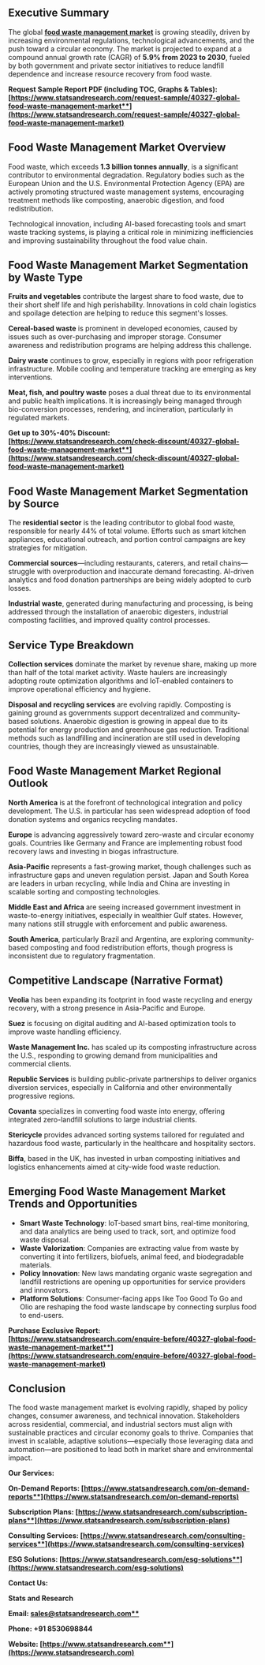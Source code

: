 ﻿## <a name="_mrx1wfudpqm8"></a>**Executive Summary**
The global [**food waste management market**](https://www.statsandresearch.com/report/40327-global-food-waste-management-market) is growing steadily, driven by increasing environmental regulations, technological advancements, and the push toward a circular economy. The market is projected to expand at a compound annual growth rate (CAGR) of **5.9% from 2023 to 2030**, fueled by both government and private sector initiatives to reduce landfill dependence and increase resource recovery from food waste.

**Request Sample Report PDF (including TOC, Graphs & Tables): [https://www.statsandresearch.com/request-sample/40327-global-food-waste-management-market**](https://www.statsandresearch.com/request-sample/40327-global-food-waste-management-market)**


## <a name="_ptis6b85ylbh"></a>**Food Waste Management Market Overview**
Food waste, which exceeds **1.3 billion tonnes annually**, is a significant contributor to environmental degradation. Regulatory bodies such as the European Union and the U.S. Environmental Protection Agency (EPA) are actively promoting structured waste management systems, encouraging treatment methods like composting, anaerobic digestion, and food redistribution.

Technological innovation, including AI-based forecasting tools and smart waste tracking systems, is playing a critical role in minimizing inefficiencies and improving sustainability throughout the food value chain.

## <a name="_e2c83m74rmfu"></a>**Food Waste Management Market Segmentation by Waste Type**
**Fruits and vegetables** contribute the largest share to food waste, due to their short shelf life and high perishability. Innovations in cold chain logistics and spoilage detection are helping to reduce this segment's losses.

**Cereal-based waste** is prominent in developed economies, caused by issues such as over-purchasing and improper storage. Consumer awareness and redistribution programs are helping address this challenge.

**Dairy waste** continues to grow, especially in regions with poor refrigeration infrastructure. Mobile cooling and temperature tracking are emerging as key interventions.

**Meat, fish, and poultry waste** poses a dual threat due to its environmental and public health implications. It is increasingly being managed through bio-conversion processes, rendering, and incineration, particularly in regulated markets.

**Get up to 30%-40% Discount: [https://www.statsandresearch.com/check-discount/40327-global-food-waste-management-market**](https://www.statsandresearch.com/check-discount/40327-global-food-waste-management-market)**


## <a name="_59eetwbd8o1"></a>**Food Waste Management Market Segmentation by Source**
The **residential sector** is the leading contributor to global food waste, responsible for nearly 44% of total volume. Efforts such as smart kitchen appliances, educational outreach, and portion control campaigns are key strategies for mitigation.

**Commercial sources**—including restaurants, caterers, and retail chains—struggle with overproduction and inaccurate demand forecasting. AI-driven analytics and food donation partnerships are being widely adopted to curb losses.

**Industrial waste**, generated during manufacturing and processing, is being addressed through the installation of anaerobic digesters, industrial composting facilities, and improved quality control processes.

## <a name="_1dbvm19g2c1p"></a>**Service Type Breakdown**
**Collection services** dominate the market by revenue share, making up more than half of the total market activity. Waste haulers are increasingly adopting route optimization algorithms and IoT-enabled containers to improve operational efficiency and hygiene.

**Disposal and recycling services** are evolving rapidly. Composting is gaining ground as governments support decentralized and community-based solutions. Anaerobic digestion is growing in appeal due to its potential for energy production and greenhouse gas reduction. Traditional methods such as landfilling and incineration are still used in developing countries, though they are increasingly viewed as unsustainable.

## <a name="_y6quzgzbsx34"></a>**Food Waste Management Market Regional Outlook**
**North America** is at the forefront of technological integration and policy development. The U.S. in particular has seen widespread adoption of food donation systems and organics recycling mandates.

**Europe** is advancing aggressively toward zero-waste and circular economy goals. Countries like Germany and France are implementing robust food recovery laws and investing in biogas infrastructure.

**Asia-Pacific** represents a fast-growing market, though challenges such as infrastructure gaps and uneven regulation persist. Japan and South Korea are leaders in urban recycling, while India and China are investing in scalable sorting and composting technologies.

**Middle East and Africa** are seeing increased government investment in waste-to-energy initiatives, especially in wealthier Gulf states. However, many nations still struggle with enforcement and public awareness.

**South America**, particularly Brazil and Argentina, are exploring community-based composting and food redistribution efforts, though progress is inconsistent due to regulatory fragmentation.

## <a name="_9d7fl8e5oe7e"></a>**Competitive Landscape (Narrative Format)**
**Veolia** has been expanding its footprint in food waste recycling and energy recovery, with a strong presence in Asia-Pacific and Europe.

**Suez** is focusing on digital auditing and AI-based optimization tools to improve waste handling efficiency.

**Waste Management Inc.** has scaled up its composting infrastructure across the U.S., responding to growing demand from municipalities and commercial clients.

**Republic Services** is building public-private partnerships to deliver organics diversion services, especially in California and other environmentally progressive regions.

**Covanta** specializes in converting food waste into energy, offering integrated zero-landfill solutions to large industrial clients.

**Stericycle** provides advanced sorting systems tailored for regulated and hazardous food waste, particularly in the healthcare and hospitality sectors.

**Biffa**, based in the UK, has invested in urban composting initiatives and logistics enhancements aimed at city-wide food waste reduction.

## <a name="_6mowdplgwyqr"></a>**Emerging Food Waste Management Market Trends and Opportunities**
- **Smart Waste Technology**: IoT-based smart bins, real-time monitoring, and data analytics are being used to track, sort, and optimize food waste disposal.
- **Waste Valorization**: Companies are extracting value from waste by converting it into fertilizers, biofuels, animal feed, and biodegradable materials.
- **Policy Innovation**: New laws mandating organic waste segregation and landfill restrictions are opening up opportunities for service providers and innovators.
- **Platform Solutions**: Consumer-facing apps like Too Good To Go and Olio are reshaping the food waste landscape by connecting surplus food to end-users.

**Purchase Exclusive Report: [https://www.statsandresearch.com/enquire-before/40327-global-food-waste-management-market**](https://www.statsandresearch.com/enquire-before/40327-global-food-waste-management-market)**

## <a name="_y7ynq1cf4zgr"></a>**Conclusion**
The food waste management market is evolving rapidly, shaped by policy changes, consumer awareness, and technical innovation. Stakeholders across residential, commercial, and industrial sectors must align with sustainable practices and circular economy goals to thrive. Companies that invest in scalable, adaptive solutions—especially those leveraging data and automation—are positioned to lead both in market share and environmental impact.

**Our Services:**

**On-Demand Reports: [https://www.statsandresearch.com/on-demand-reports**](https://www.statsandresearch.com/on-demand-reports)**

**Subscription Plans: [https://www.statsandresearch.com/subscription-plans**](https://www.statsandresearch.com/subscription-plans)**

**Consulting Services: [https://www.statsandresearch.com/consulting-services**](https://www.statsandresearch.com/consulting-services)**

**ESG Solutions: [https://www.statsandresearch.com/esg-solutions**](https://www.statsandresearch.com/esg-solutions)**

**Contact Us:**

**Stats and Research**

**Email: [sales@statsandresearch.com**](mailto:sales@statsandresearch.com)**

**Phone: +91 8530698844**

**Website: [https://www.statsandresearch.com**](https://www.statsandresearch.com)**
